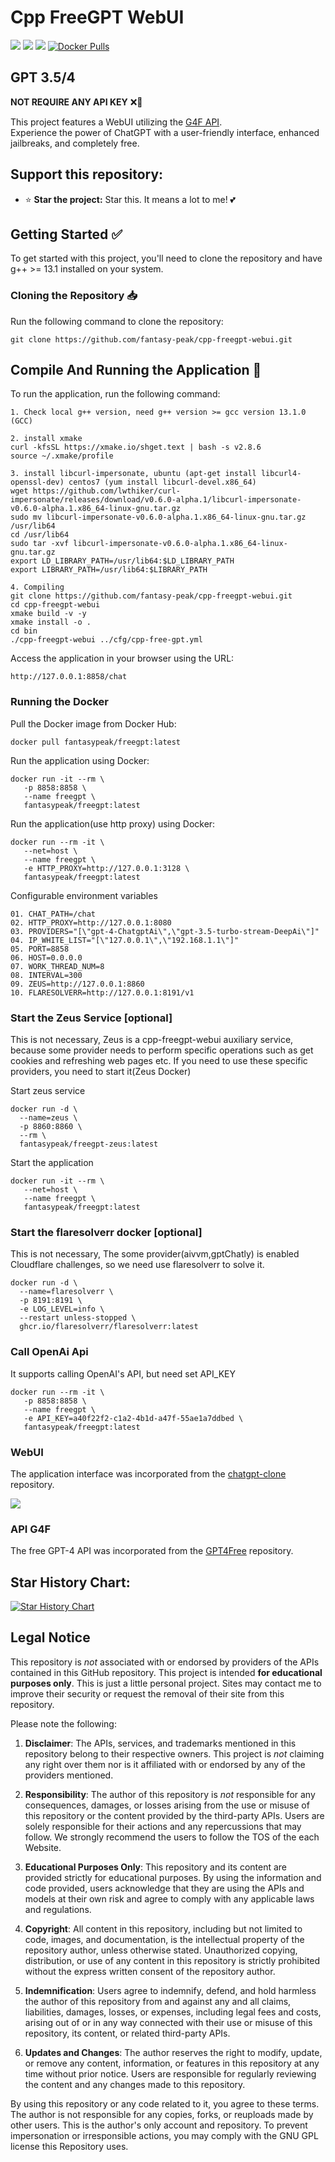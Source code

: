 # Cpp FreeGPT WebUI

[![](https://github.com/fantasy-peak/cpp-freegpt-webui/workflows/ubuntu-gcc13/badge.svg)](https://github.com/fantasy-peak/cpp-freegpt-webui/actions) [![](https://github.com/fantasy-peak/cpp-freegpt-webui/workflows/ubuntu-clang18/badge.svg)](https://github.com/fantasy-peak/cpp-freegpt-webui/actions) [![](https://img.shields.io/badge/language-C%2B%2B23-yellow.svg
)](https://en.wikipedia.org/wiki/C%2B%2B17) [![Docker Pulls](https://img.shields.io/docker/pulls/fantasypeak/freegpt?logo=docker
)](https://hub.docker.com/r/fantasypeak/freegpt/)

## GPT 3.5/4

<strong>NOT REQUIRE ANY API KEY</strong> ❌🔑

This project features a WebUI utilizing the [G4F API](https://github.com/xtekky/gpt4free). <br>
Experience the power of ChatGPT with a user-friendly interface, enhanced jailbreaks, and completely free.


## Support this repository:

-   ⭐ **Star the project:** Star this. It means a lot to me! 💕

## Getting Started :white_check_mark:  
To get started with this project, you'll need to clone the repository and have g++ >= 13.1 installed on your system.

### Cloning the Repository :inbox_tray:
Run the following command to clone the repository:  

```
git clone https://github.com/fantasy-peak/cpp-freegpt-webui.git
```

## Compile And Running the Application :rocket:
To run the application, run the following command:

```
1. Check local g++ version, need g++ version >= gcc version 13.1.0 (GCC)

2. install xmake
curl -kfsSL https://xmake.io/shget.text | bash -s v2.8.6
source ~/.xmake/profile

3. install libcurl-impersonate, ubuntu (apt-get install libcurl4-openssl-dev) centos7 (yum install libcurl-devel.x86_64)
wget https://github.com/lwthiker/curl-impersonate/releases/download/v0.6.0-alpha.1/libcurl-impersonate-v0.6.0-alpha.1.x86_64-linux-gnu.tar.gz
sudo mv libcurl-impersonate-v0.6.0-alpha.1.x86_64-linux-gnu.tar.gz /usr/lib64
cd /usr/lib64
sudo tar -xvf libcurl-impersonate-v0.6.0-alpha.1.x86_64-linux-gnu.tar.gz
export LD_LIBRARY_PATH=/usr/lib64:$LD_LIBRARY_PATH
export LIBRARY_PATH=/usr/lib64:$LIBRARY_PATH

4. Compiling
git clone https://github.com/fantasy-peak/cpp-freegpt-webui.git
cd cpp-freegpt-webui
xmake build -v -y
xmake install -o .
cd bin
./cpp-freegpt-webui ../cfg/cpp-free-gpt.yml
```

Access the application in your browser using the URL:
```
http://127.0.0.1:8858/chat
```

### Running the Docker
Pull the Docker image from Docker Hub:
```
docker pull fantasypeak/freegpt:latest
```

Run the application using Docker:
```
docker run -it --rm \
   -p 8858:8858 \
   --name freegpt \
   fantasypeak/freegpt:latest
```
Run the application(use http proxy) using Docker:
```
docker run --rm -it \
   --net=host \
   --name freegpt \
   -e HTTP_PROXY=http://127.0.0.1:3128 \
   fantasypeak/freegpt:latest
```

Configurable environment variables
```
01. CHAT_PATH=/chat
02. HTTP_PROXY=http://127.0.0.1:8080
03. PROVIDERS="[\"gpt-4-ChatgptAi\",\"gpt-3.5-turbo-stream-DeepAi\"]"
04. IP_WHITE_LIST="[\"127.0.0.1\",\"192.168.1.1\"]"
05. PORT=8858
06. HOST=0.0.0.0
07. WORK_THREAD_NUM=8
08. INTERVAL=300
09. ZEUS=http://127.0.0.1:8860
10. FLARESOLVERR=http://127.0.0.1:8191/v1
```

### Start the Zeus Service [optional]
This is not necessary, Zeus is a cpp-freegpt-webui auxiliary service, because some provider needs to perform specific operations such as get cookies and refreshing web pages etc.
If you need to use these specific providers, you need to start it(Zeus Docker)

Start zeus service
```
docker run -d \
  --name=zeus \
  -p 8860:8860 \
  --rm \
  fantasypeak/freegpt-zeus:latest
```
Start the application
```
docker run -it --rm \
   --net=host \
   --name freegpt \
   fantasypeak/freegpt:latest
```

### Start the flaresolverr docker [optional]
This is not necessary, The some provider(aivvm,gptChatly) is enabled Cloudflare challenges, so we need use flaresolverr to solve it.
```
docker run -d \
  --name=flaresolverr \
  -p 8191:8191 \
  -e LOG_LEVEL=info \
  --restart unless-stopped \
  ghcr.io/flaresolverr/flaresolverr:latest
```

### Call OpenAi Api
It supports calling OpenAI's API, but need set API_KEY
```
docker run --rm -it \
   -p 8858:8858 \
   --name freegpt \
   -e API_KEY=a40f22f2-c1a2-4b1d-a47f-55ae1a7ddbed \
   fantasypeak/freegpt:latest
```

### WebUI
The application interface was incorporated from the [chatgpt-clone](https://github.com/xtekky/chatgpt-clone) repository.

<img src='chat.png'>

### API G4F
The free GPT-4 API was incorporated from the [GPT4Free](https://github.com/xtekky/gpt4free) repository.

## Star History Chart:

[![Star History Chart](https://api.star-history.com/svg?repos=fantasy-peak/cpp-freegpt-webui&theme=light)](https://github.com/fantasy-peak/cpp-freegpt-webui/stargazers)

## Legal Notice
This repository is _not_ associated with or endorsed by providers of the APIs contained in this GitHub repository. This
project is intended **for educational purposes only**. This is just a little personal project. Sites may contact me to
improve their security or request the removal of their site from this repository.

Please note the following:

1. **Disclaimer**: The APIs, services, and trademarks mentioned in this repository belong to their respective owners.
   This project is _not_ claiming any right over them nor is it affiliated with or endorsed by any of the providers
   mentioned.

2. **Responsibility**: The author of this repository is _not_ responsible for any consequences, damages, or losses
   arising from the use or misuse of this repository or the content provided by the third-party APIs. Users are solely
   responsible for their actions and any repercussions that may follow. We strongly recommend the users to follow the
   TOS of the each Website.

3. **Educational Purposes Only**: This repository and its content are provided strictly for educational purposes. By
   using the information and code provided, users acknowledge that they are using the APIs and models at their own risk
   and agree to comply with any applicable laws and regulations.

4. **Copyright**: All content in this repository, including but not limited to code, images, and documentation, is the
   intellectual property of the repository author, unless otherwise stated. Unauthorized copying, distribution, or use
   of any content in this repository is strictly prohibited without the express written consent of the repository
   author.

5. **Indemnification**: Users agree to indemnify, defend, and hold harmless the author of this repository from and
   against any and all claims, liabilities, damages, losses, or expenses, including legal fees and costs, arising out of
   or in any way connected with their use or misuse of this repository, its content, or related third-party APIs.

6. **Updates and Changes**: The author reserves the right to modify, update, or remove any content, information, or
   features in this repository at any time without prior notice. Users are responsible for regularly reviewing the
   content and any changes made to this repository.

By using this repository or any code related to it, you agree to these terms. The author is not responsible for any
copies, forks, or reuploads made by other users. This is the author's only account and repository. To prevent
impersonation or irresponsible actions, you may comply with the GNU GPL license this Repository uses.

